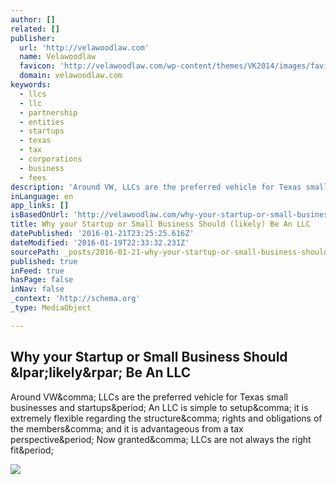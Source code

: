 ```yaml
---
author: []
related: []
publisher:
  url: 'http://velawoodlaw.com'
  name: Velawoodlaw
  favicon: 'http://velawoodlaw.com/wp-content/themes/VK2014/images/favicon.png'
  domain: velawoodlaw.com
keywords:
  - llcs
  - llc
  - partnership
  - entities
  - startups
  - texas
  - tax
  - corporations
  - business
  - fees
description: 'Around VW, LLCs are the preferred vehicle for Texas small businesses and startups. An LLC is simple to setup, it is extremely flexible regarding the structure, rights and obligations of the members, and it is advantageous from a tax perspective. Now granted, LLCs are not always the right fit.'
inLanguage: en
app_links: []
isBasedOnUrl: 'http://velawoodlaw.com/why-your-startup-or-small-business-should-likely-be-an-llc/'
title: Why your Startup or Small Business Should (likely) Be An LLC
datePublished: '2016-01-21T23:25:25.616Z'
dateModified: '2016-01-19T22:33:32.231Z'
sourcePath: _posts/2016-01-21-why-your-startup-or-small-business-should-likely-be-an-llc.md
published: true
inFeed: true
hasPage: false
inNav: false
_context: 'http://schema.org'
_type: MediaObject

---
```

<article style=""><h1>Why your Startup or Small Business Should &amp;lpar;likely&amp;rpar; Be An LLC</h1><p>Around VW&amp;comma; LLCs are the preferred vehicle for Texas small businesses and startups&amp;period; An LLC is simple to setup&amp;comma; it is extremely flexible regarding the structure&amp;comma; rights and obligations of the members&amp;comma; and it is advantageous from a tax perspective&amp;period; Now granted&amp;comma; LLCs are not always the right fit&amp;period;</p><img src="http://velawoodlaw.com/wp-content/uploads/userphoto/1.png" /></article>